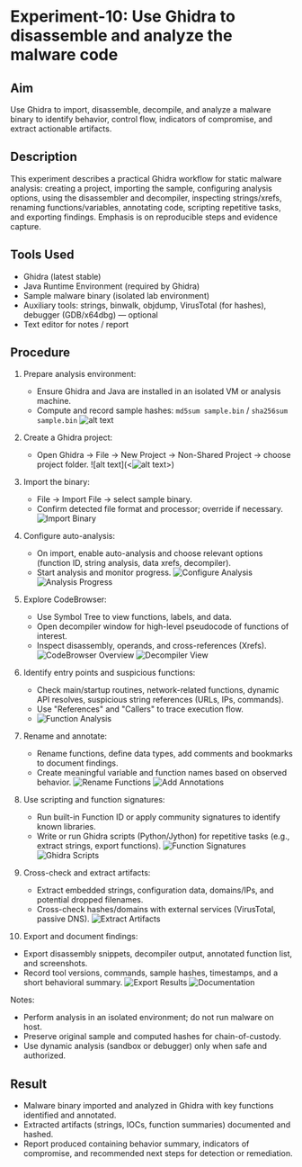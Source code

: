 # Experiment-10: Use Ghidra to disassemble and analyze the malware code

## Aim
Use Ghidra to import, disassemble, decompile, and analyze a malware binary to identify behavior, control flow, indicators of compromise, and extract actionable artifacts.

## Description
This experiment describes a practical Ghidra workflow for static malware analysis: creating a project, importing the sample, configuring analysis options, using the disassembler and decompiler, inspecting strings/xrefs, renaming functions/variables, annotating code, scripting repetitive tasks, and exporting findings. Emphasis is on reproducible steps and evidence capture.

## Tools Used
- Ghidra (latest stable)
- Java Runtime Environment (required by Ghidra)
- Sample malware binary (isolated lab environment)
- Auxiliary tools: strings, binwalk, objdump, VirusTotal (for hashes), debugger (GDB/x64dbg) — optional
- Text editor for notes / report

## Procedure
1. Prepare analysis environment:
   - Ensure Ghidra and Java are installed in an isolated VM or analysis machine.
   - Compute and record sample hashes: `md5sum sample.bin` / `sha256sum sample.bin`
   ![alt text](<Screenshot%2010/Screenshot From 2025-10-26 01-33-37.png>)

2. Create a Ghidra project:
   - Open Ghidra → File → New Project → Non-Shared Project → choose project folder.
   ![alt text](<![alt text](<screenshot 1/Screenshot 2025-08-31 191052.png>)>)

3. Import the binary:
   - File → Import File → select sample binary.
   - Confirm detected file format and processor; override if necessary.
   ![Import Binary](Screenshot%2010/Screenshot%20From%202025-10-26%2001-23-41.png)

4. Configure auto-analysis:
   - On import, enable auto-analysis and choose relevant options (function ID, string analysis, data xrefs, decompiler).
   - Start analysis and monitor progress.
   ![Configure Analysis](Screenshot%2010/Screenshot%20From%202025-10-26%2001-24-19.png)
   ![Analysis Progress](Screenshot%2010/Screenshot%20From%202025-10-26%2001-26-32.png)

5. Explore CodeBrowser:
   - Use Symbol Tree to view functions, labels, and data.
   - Open decompiler window for high-level pseudocode of functions of interest.
   - Inspect disassembly, operands, and cross-references (Xrefs).
   ![CodeBrowser Overview](Screenshot%2010/Screenshot%20From%202025-10-26%2001-26-44.png)
   ![Decompiler View](Screenshot%2010/Screenshot%20From%202025-10-26%2001-27-20.png)

6. Identify entry points and suspicious functions:
   - Check main/startup routines, network-related functions, dynamic API resolves, suspicious string references (URLs, IPs, commands).
   - Use "References" and "Callers" to trace execution flow.
   - ![Function Analysis](<Screenshot 10/Screenshot From 2025-10-26 01-28-20.png>)

7. Rename and annotate:
   - Rename functions, define data types, add comments and bookmarks to document findings.
   - Create meaningful variable and function names based on observed behavior.
   ![Rename Functions](Screenshot%2010/Screenshot%20From%202025-10-26%2001-29-46.png)
   ![Add Annotations](Screenshot%2010/Screenshot%20From%202025-10-26%2001-30-50.png)

8. Use scripting and function signatures:
   - Run built-in Function ID or apply community signatures to identify known libraries.
   - Write or run Ghidra scripts (Python/Jython) for repetitive tasks (e.g., extract strings, export functions).
   ![Function Signatures](Screenshot%2010/Screenshot%20From%202025-10-26%2001-33-37.png)
   ![Ghidra Scripts](Screenshot%2010/Screenshot%20From%202025-10-26%2001-40-45.png)

9. Cross-check and extract artifacts:
   - Extract embedded strings, configuration data, domains/IPs, and potential dropped filenames.
   - Cross-check hashes/domains with external services (VirusTotal, passive DNS).
   ![Extract Artifacts](Screenshot%2010/Screenshot%20From%202025-10-26%2001-41-16.png)

10. Export and document findings:
   - Export disassembly snippets, decompiler output, annotated function list, and screenshots.
   - Record tool versions, commands, sample hashes, timestamps, and a short behavioral summary.
   ![Export Results](Screenshot%2010/Screenshot%20From%202025-10-26%2001-43-13.png)
   ![Documentation](Screenshot%2010/Screenshot%20From%202025-10-26%2001-44-00.png)

Notes:
- Perform analysis in an isolated environment; do not run malware on host.
- Preserve original sample and computed hashes for chain-of-custody.
- Use dynamic analysis (sandbox or debugger) only when safe and authorized.

## Result
- Malware binary imported and analyzed in Ghidra with key functions identified and annotated.
- Extracted artifacts (strings, IOCs, function summaries) documented and hashed.
- Report produced containing behavior summary, indicators of compromise, and recommended next steps for detection or remediation.
